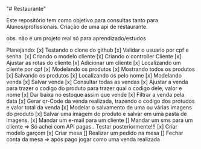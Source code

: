 "# Restaurante" 

Este repositório tem como objetivo para consultas tanto para Alunos/profissionais. Criação de uma api de restaurante. 

obs. não é um projeto real só para aprendizado/estudos 

Planejando: 
[x] Testando o clone do github
[x] Validar o usuario por cpf e senha.
[x] Criando o modelo cliente
[x] Criando o controller Cliente
[x] Ajustar as rotas do cliente
[x] Adicionar um cliente
[x] Localizando um cliente por cpf
[x] Modelando os produtos
[x] Mostrando todos os produtos
[x] Salvando os produtos
[x] Localizando os pelo nome
[x] Modelando venda
[x] Salvar venda
[x] Consultar todas as vendas
[x] Ajustar a venda para trazer o codigo do produto para trazer qual o codigo dele, valor e nome
[x] Dar baixa no estoque assim que vende
[x] Filtrar a venda pela data
[x] Gerar qr-Code da venda realizada, trazendo o codigo dos protudos e valor total da venda
[x] Modelar o salvamento de uma ou várias imagens do produto
[x] Salvar uma imagem do produto e salvar em uma pasta de imagens.
[x] Mandar um e-mail para um cliente
[] Mandar um sms para um cliente => Só achei com API pagas.. Testar posteriormente!!!
[x] Criar modelo garçom
[x] Criar mesa
[] Realizar um pedido na mesa
[] Fechar conta da mesa => após pago jogar como uma venda realizada
 